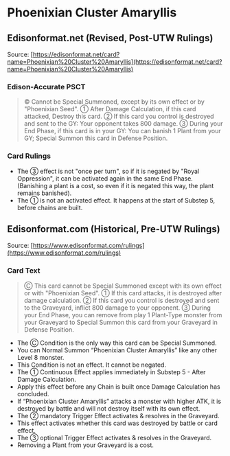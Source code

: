 # Phoenixian Cluster Amaryllis

## Edisonformat.net (Revised, Post-UTW Rulings)

Source: [https://edisonformat.net/card?name=Phoenixian%20Cluster%20Amaryllis](https://edisonformat.net/card?name=Phoenixian%20Cluster%20Amaryllis)

### Edison-Accurate PSCT

> © Cannot be Special Summoned, except by its own effect or by "Phoenixian Seed".
> ① After Damage Calculation, if this card attacked, Destroy this card.
> ② If this card you control is destroyed and sent to the GY: Your opponent takes 800 damage.
> ③ During your End Phase, if this card is in your GY: You can banish 1 Plant from your GY; Special Summon this card in Defense Position.

### Card Rulings

*   The ③ effect is not "once per turn", so if it is negated by "Royal Oppression", it can be activated again in the same End Phase.
(Banishing a plant is a cost, so even if it is negated this way, the plant remains banished).
*   The ① is not an activated effect. It happens at the start of Substep 5, before chains are built.


## Edisonformat.com (Historical, Pre-UTW Rulings)

Source: [https://www.edisonformat.com/rulings](https://www.edisonformat.com/rulings)

### Card Text

> Ⓒ This card cannot be Special Summoned except with its own effect or with "Phoenixian Seed". ① If this card attacks, it is destroyed after damage calculation. ② If this card you control is destroyed and sent to the Graveyard, inflict 800 damage to your opponent. ③ During your End Phase, you can remove from play 1 Plant-Type monster from your Graveyard to Special Summon this card from your Graveyard in Defense Position.


*   The Ⓒ Condition is the only way this card can be Special Summoned.
*   You can Normal Summon “Phoenixian Cluster Amaryllis” like any other Level 8 monster.
*   This Condition is not an effect. It cannot be negated.
*   The ① Continuous Effect applies immediately in Substep 5 - After Damage Calculation.
*   Apply this effect before any Chain is built once Damage Calculation has concluded.
*   If “Phoenixian Cluster Amaryllis” attacks a monster with higher ATK, it is destroyed by battle and will not destroy itself with its own effect.
*   The ② mandatory Trigger Effect activates & resolves in the Graveyard.
*   This effect activates whether this card was destroyed by battle or card effect.
*   The ③ optional Trigger Effect activates & resolves in the Graveyard.
*   Removing a Plant from your Graveyard is a cost.


